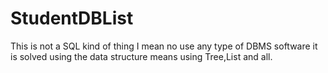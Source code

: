 # StudentDBList
This is not a SQL kind of thing I mean no use any type of DBMS software it is solved using the data structure means using Tree,List and all.
